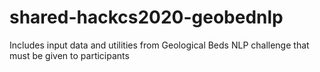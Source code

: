 # shared-hackcs2020-geobednlp
Includes input data and utilities from Geological Beds NLP challenge that must be given to participants

